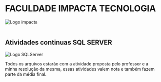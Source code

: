 # **FACULDADE IMPACTA TECNOLOGIA**



<img src="https://www.abrat.com.br/siteabrat1/wp-content/uploads/2016/05/faculdade-impacta-azul-1280.png" alt="Logo impacta">

<BR>
<BR>

## **Atividades continuas SQL SERVER**

<img src="https://www.iperiusbackup.net/wp-content/uploads/2016/05/1768.sql_logo.png" alt="Logo SQLServer">


Todos os arquivos estarão com a atividade proposta pelo professor e a minha resolução da mesma, essas atividades valem nota e também fazem parte da média final.



